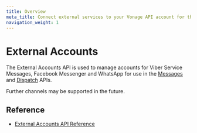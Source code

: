 ```yaml
---
title: Overview
meta_title: Connect external services to your Vonage API account for the Messages API
navigation_weight: 1
---
```


# External Accounts

The External Accounts API is used to manage accounts for Viber Service Messages, Facebook Messenger and WhatsApp for use in the [Messages](/messages/overview) and [Dispatch](/dispatch/overview) APIs.

Further channels may be supported in the future.

## Reference

* [External Accounts API Reference](/api/external-accounts)
